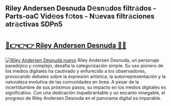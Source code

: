 ## Riley Andersen Desnuda D𝚎sn𝚞dos filtr𝚊dos - Parts-oaC Vid𝚎os f𝚘tos - N𝚞evas filtr𝚊ciones atr𝚊ctivas SDPn5

# <h2><a href="http://mbc6e1d.tromn.icu/?c=Riley+Andersen+Desnuda">🔗👉👉👉 Riley Andersen Desnuda 🔗🔗</a></h2>

[![Riley Andersen Desnuda nuevo](https://i.imgur.com/pEAQMta.gif)](http://mbc6e1d.tromn.icu/?c=Riley+Andersen+Desnuda)
Riley Andersen Desnuda, un personaje paradójico y complejo, desafía la categorización simple. Su uso pionero de los medios digitales ha cautivado y enfurecido a los observadores, provocando debates sobre la expresión artística, la autorrepresentación y la naturaleza evolutiva de las comunidades en línea. A pesar de la incertidumbre de sus próximos pasos, su impacto en los medios digitales es significativo. Con una dedicación inquebrantable y un encanto innegable, el progreso de Riley Andersen Desnuda en el panorama digital es imparable.
